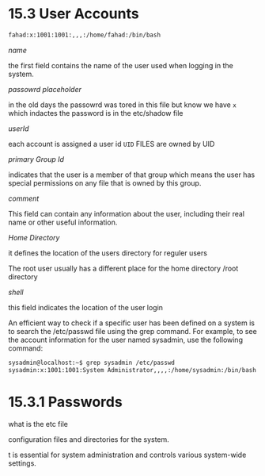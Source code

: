 # 15.3 User Accounts

```bash
fahad:x:1001:1001:,,,:/home/fahad:/bin/bash
```

*name*

the first field contains the name of the user used when logging in the system.

*passowrd placeholder*

in the  old days the passowrd was tored in this file but know we have `x` which indactes the password is in the etc/shadow file 

*userId*

each account is assigned a user id `UID` FILES are owned by UID 

*primary Group Id*

indicates that the user is a member of that group which means the user has special permissions on any file that is owned by this group.

*comment*

This field can contain any information about the user, including their real name or other useful information.

*Home Directory*

it defines the location of the users directory for reguler users 

The root user usually has a different place for the home directory /root directory 

*shell*

this field indicates the location of the user login 


An efficient way to check if a specific user has been defined on a system is to search the /etc/passwd file using the grep command. For example, to see the account information for the user named sysadmin, use the following command:

```bash
sysadmin@localhost:~$ grep sysadmin /etc/passwd
sysadmin:x:1001:1001:System Administrator,,,,:/home/sysadmin:/bin/bash

```

# 15.3.1 Passwords


what is the etc file 

configuration files and directories for the system.

t is essential for system administration and controls various system-wide settings.